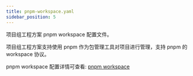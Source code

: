 ```yaml
---
title: pnpm-workspace.yaml
sidebar_position: 5
---
```


项目组工程方案 pnpm workspace 配置文件。

项目组工程方案支持使用 pnpm 作为包管理工具对项目进行管理，支持 pnpm 的 workspace 协议。

pnpm workspace 配置详情可查看: [pnpm workspace](https://pnpm.io/workspaces)
